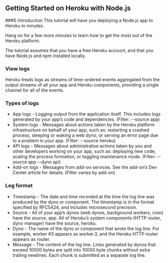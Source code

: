## Getting Started on Heroku with Node.js
###S Introduction
This tutorial will have you deploying a Node.js app to Heroku in minutes.

Hang on for a few more minutes to learn how to get the most out of the Heroku platform.

The tutorial assumes that you have a free Heroku account, and that you have Node.js and npm installed locally.

### View logs
Heroku treats logs as streams of time-ordered events aggregated from the output streams of all your app and Heroku components, providing a single channel for all of the events.

### Types of logs
* App logs - Logging output from the application itself. This includes logs generated by your app’s code and dependencies. (Filter: --source app)
* System logs - Messages about actions taken by the Heroku platform infrastructure on behalf of your app, such as: restarting a crashed process, sleeping or waking a web dyno, or serving an error page due to a problem in your app. (Filter: --source heroku)
* API logs - Messages about administrative actions taken by you and other developers working on your app, such as: deploying new code, scaling the process formation, or toggling maintenance mode. (Filter: --source app --dyno api)
* Add-on logs - Messages from add-on services. See the add-on’s Dev Center article for details. (Filter varies by add-on)

### Log format
* Timestamp - The date and time recorded at the time the log line was produced by the dyno or component. The timestamp is in the format specified by RFC5424, and includes microsecond precision.
* Source - All of your app’s dynos (web dynos, background workers, cron) have the source, app. All of Heroku’s system components (HTTP router, dyno manager) have the source, heroku.
* Dyno - The name of the dyno or component that wrote the log line. For example, worker #3 appears as worker.3, and the Heroku HTTP router appears as router.
* Message - The content of the log line. Lines generated by dynos that exceed 10000 bytes are split into 10000 byte chunks without extra trailing newlines. Each chunk is submitted as a separate log line.